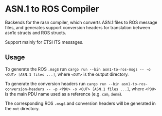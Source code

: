 # ASN.1 to ROS Compiler
Backends for the rasn compiler, which converts ASN.1 files to ROS message files, and generates support conversion headers for translation between asn1c structs and ROS structs. 

Support mainly for ETSI ITS messages.

## Usage
To generate the ROS `.msg`s run `cargo run --bin asn1-to-ros-msgs -- -o <OUT> [ASN.1 files ...]`, where `<OUT>` is the output directory.

To generate the conversion headers run `cargo run --bin asn1-to-ros-conversion-headers -- -p <PDU> -o <OUT> [ASN.1 files ...]`, where `<PDU>` is the main PDU name used as a reference (e.g. `cam`, `denm`).

The corresponding ROS `.msg`s and conversion headers will be generated in the `out` directory.
